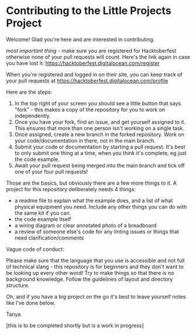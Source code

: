 # Contributing to the Little Projects Project

Welcome! Glad you're here and are interested in contributing. 

_most important thing_ - make sure you are registered for Hacktoberfest otherwise none of your pull requests will count.
Here's the link again in case you have lost it: https://hacktoberfest.digitalocean.com/register

When you're registered and logged in on their site, you can keep track of your pull requests at https://hacktoberfest.digitalocean.com/profile

Here are the steps:

1. In the top right of your screen you should see a little button that says "fork" - this makes a copy of the repository for you to work on independently.
2. Once you have your fork, find an issue, and get yourself assigned to it. This ensures that more than one person isn't working on a single task.
3. Once assigned, create a new branch in the forked repository. Work on your code/documentation in there, not in the main branch.
4. Submit your code or documentation by starting a pull request. It's best to only submit one thing at a time, when you think it's complete, eg just the code example.
5. Await your pull request being merged into the main branch and tick off one of your four pull requests!

Those are the basics, but obviously there are a few more things to it. A project for this repository deliberately needs 4 things:
- a readme file to explain what the example does, and a list of what physical equipment you need. Include any other things you can do with the same kit if you can.
- the code example itself
- a wiring diagram or clear annotated photo of a breadboard
- a review of someone else's code for any linting issues or things that need clarification/comments

Vague code of conduct:

Please make sure that the language that you use is accessible and not full of technical slang - this repository is for beginners and they don't want to be looking up every other word! Try to make things so that there is no background knowledge. Follow the guidelines of layout and directory structure.

Oh, and if you have a big project on the  go it's best to leave yourself notes like I've done below.

Tanya

[this is to be completed shortly but is a work in progress]
